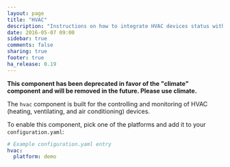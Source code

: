 ```yaml
---
layout: page
title: "HVAC"
description: "Instructions on how to integrate HVAC devices status with Home Assistant."
date: 2016-05-07 09:00
sidebar: true
comments: false
sharing: true
footer: true
ha_release: 0.19
---
```


**This component has been deprecated in favor of the "climate" component and will be removed in the future. Please use climate.**

The `hvac` component is built for the controlling and monitoring of HVAC (heating, ventilating, and air conditioning) devices.
 
To enable this component, pick one of the platforms and add it to your `configuration.yaml`:

```yaml
# Example configuration.yaml entry
hvac:
  platform: demo
```

